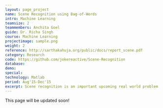 ```yaml
---
layout: page_project
name: Scene Recognition using Bag-of-Words
intro: Machine Learning
teamsize: 2
teammembers: Anchita Goel
guide: Dr. Richa Singh
course: Machine Learning
projectimage: sample.png
weight: 2
reference: http://sarthakahuja.org/public/docs/report_scene.pdf
category: Research
code: https://github.com/jokereactive/Scene-Recognition
database: 
demo:
special:
technology: Matlab
period: Aug'15-Dec'15
excerpt: Scene recognition is an important upcoming real world problem which finds application in the fields of robotics(autonomous systems), surveillance(wearable camera footage, evidence photographs, etc), and personal assistance devices(Google Glass). There has been a steady progress in the field and this project explains the developments made in this field leading to the current state-of-the-art approach, documenting the results obatined from our implementation with standard benchmarks and classifiers.
---
```

This page will be updated soon!